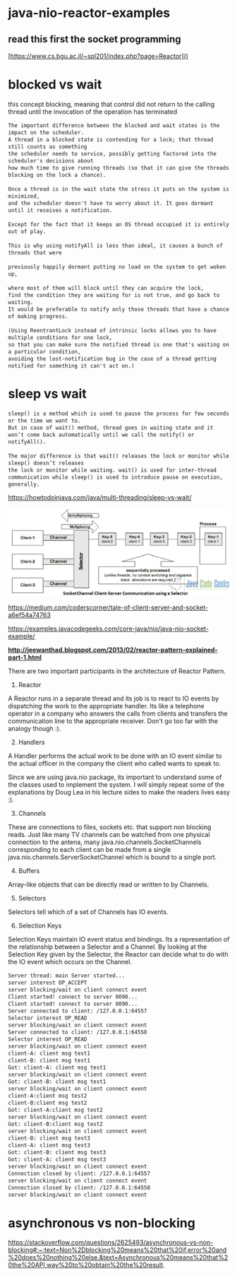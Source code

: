 # java-nio-reactor-examples

## read this first the socket programming

[https://www.cs.bgu.ac.il/~spl201/index.php?page=Reactor]()

# blocked vs wait
this concept
blocking, meaning that control did not return to the calling thread until the invocation of the operation has terminated

```
The important difference between the blocked and wait states is the impact on the scheduler.
A thread in a blocked state is contending for a lock; that thread still counts as something
the scheduler needs to service, possibly getting factored into the scheduler's decisions about
how much time to give running threads (so that it can give the threads blocking on the lock a chance).

Once a thread is in the wait state the stress it puts on the system is minimized, 
and the scheduler doesn't have to worry about it. It goes dormant until it receives a notification.

Except for the fact that it keeps an OS thread occupied it is entirely out of play.

This is why using notifyAll is less than ideal, it causes a bunch of threads that were

previously happily dormant putting no load on the system to get woken up,

where most of them will block until they can acquire the lock, 
find the condition they are waiting for is not true, and go back to waiting. 
It would be preferable to notify only those threads that have a chance of making progress.

(Using ReentrantLock instead of intrinsic locks allows you to have multiple conditions for one lock, 
so that you can make sure the notified thread is one that's waiting on a particular condition, 
avoiding the lost-notification bug in the case of a thread getting notified for something it can't act on.)
```

# sleep vs wait
```
sleep() is a method which is used to pause the process for few seconds or the time we want to. 
But in case of wait() method, thread goes in waiting state and it won’t come back automatically until we call the notify() or notifyAll().

The major difference is that wait() releases the lock or monitor while sleep() doesn’t releases 
the lock or monitor while waiting. wait() is used for inter-thread communication while sleep() is used to introduce pause on execution, generally.
```


https://howtodoinjava.com/java/multi-threading/sleep-vs-wait/


![socketchannel.jpg.webp](example/doc/socketchannel.jpg)

https://medium.com/coderscorner/tale-of-client-server-and-socket-a6ef54a74763

https://examples.javacodegeeks.com/core-java/nio/java-nio-socket-example/


**http://jeewanthad.blogspot.com/2013/02/reactor-pattern-explained-part-1.html**

There are two important participants in the architecture of Reactor
Pattern.

1. Reactor

A Reactor runs in a separate thread and its job is to react to IO events
by dispatching the work to the appropriate handler. Its like a telephone
operator in a company who answers the calls from clients and transfers
the communication line to the appropriate receiver. Don't go too far
with the analogy though :).

2. Handlers

A Handler performs the actual work to be done with an IO event similar
to the actual officer in the company the client who called wants to
speak to.

Since we are using java.nio package, its important to understand some of
the classes used to implement the system. I will simply repeat some of
the explanations by Doug Lea in his lecture sides to make the readers
lives easy :).

3. Channels

These are connections to files, sockets etc. that support non blocking
reads. Just like many TV channels can be watched from one physical
connection to the antena, many java.nio.channels.SocketChannels
corresponding to each client can be made from a single
java.nio.channels.ServerSocketChannel which is bound to a single port.

4. Buffers

Array-like objects that can be directly read or written to by Channels.

5. Selectors

Selectors tell which of a set of Channels has IO events.

6. Selection Keys

Selection Keys maintain IO event status and bindings. Its a
representation of the relationship between a Selector and a Channel. By
looking at the Selection Key given by the Selector, the Reactor can
decide what to do with the IO event which occurs on the Channel.





```json5
Server thread: main Server started...
server interest OP_ACCEPT
server blocking/wait on client connect event
Client started! connect to server 8090...
Client started! connect to server 8090...
Server connected to client: /127.0.0.1:64557
Selector interest OP_READ
server blocking/wait on client connect event
Server connected to client: /127.0.0.1:64558
Selector interest OP_READ
server blocking/wait on client connect event
client-A: client msg test1
client-B: client msg test1
Got: client-A: client msg test1
server blocking/wait on client connect event
Got: client-B: client msg test1
server blocking/wait on client connect event
client-A:client msg test2
client-B:client msg test2
Got: client-A:client msg test2
server blocking/wait on client connect event
Got: client-B:client msg test2
server blocking/wait on client connect event
client-B: client msg test3
client-A: client msg test3
Got: client-B: client msg test3
Got: client-A: client msg test3
server blocking/wait on client connect event
Connection closed by client: /127.0.0.1:64557
server blocking/wait on client connect event
Connection closed by client: /127.0.0.1:64558
server blocking/wait on client connect event
```

# asynchronous vs non-blocking
https://stackoverflow.com/questions/2625493/asynchronous-vs-non-blocking#:~:text=Non%2Dblocking%20means%20that%20if,error%20and%20does%20nothing%20else.&text=Asynchronous%20means%20that%20the%20API,way%20to%20obtain%20the%20result.